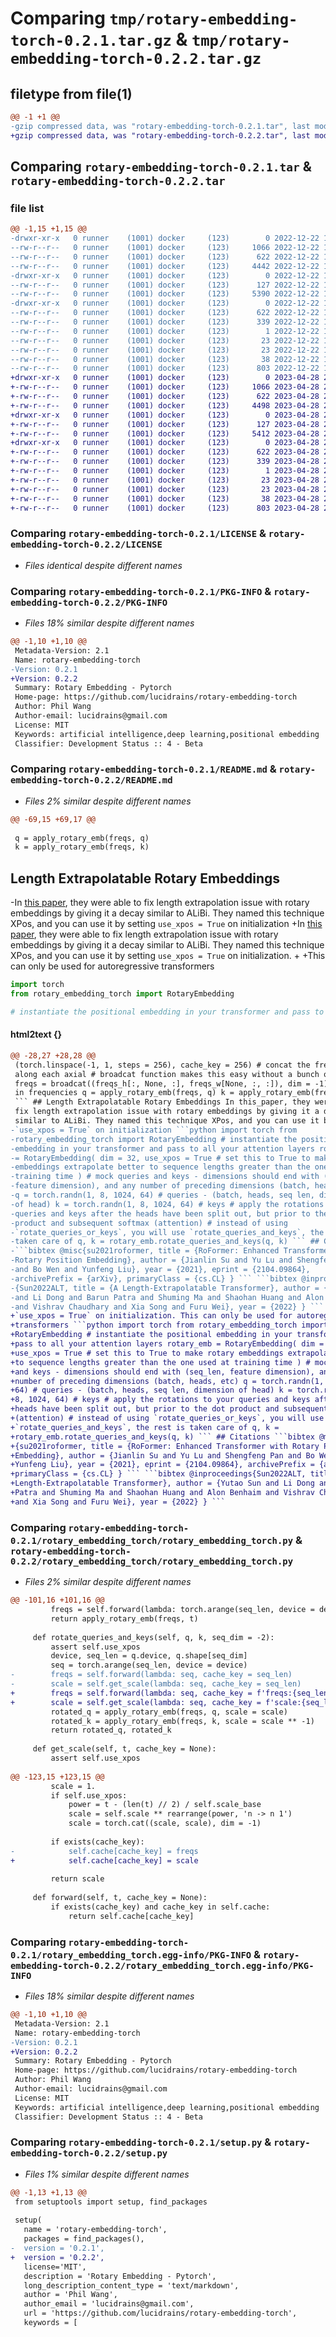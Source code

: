 # Comparing `tmp/rotary-embedding-torch-0.2.1.tar.gz` & `tmp/rotary-embedding-torch-0.2.2.tar.gz`

## filetype from file(1)

```diff
@@ -1 +1 @@
-gzip compressed data, was "rotary-embedding-torch-0.2.1.tar", last modified: Thu Dec 22 19:15:12 2022, max compression
+gzip compressed data, was "rotary-embedding-torch-0.2.2.tar", last modified: Fri Apr 28 21:11:05 2023, max compression
```

## Comparing `rotary-embedding-torch-0.2.1.tar` & `rotary-embedding-torch-0.2.2.tar`

### file list

```diff
@@ -1,15 +1,15 @@
-drwxr-xr-x   0 runner    (1001) docker     (123)        0 2022-12-22 19:15:12.171484 rotary-embedding-torch-0.2.1/
--rw-r--r--   0 runner    (1001) docker     (123)     1066 2022-12-22 19:15:00.000000 rotary-embedding-torch-0.2.1/LICENSE
--rw-r--r--   0 runner    (1001) docker     (123)      622 2022-12-22 19:15:12.171484 rotary-embedding-torch-0.2.1/PKG-INFO
--rw-r--r--   0 runner    (1001) docker     (123)     4442 2022-12-22 19:15:00.000000 rotary-embedding-torch-0.2.1/README.md
-drwxr-xr-x   0 runner    (1001) docker     (123)        0 2022-12-22 19:15:12.171484 rotary-embedding-torch-0.2.1/rotary_embedding_torch/
--rw-r--r--   0 runner    (1001) docker     (123)      127 2022-12-22 19:15:00.000000 rotary-embedding-torch-0.2.1/rotary_embedding_torch/__init__.py
--rw-r--r--   0 runner    (1001) docker     (123)     5390 2022-12-22 19:15:00.000000 rotary-embedding-torch-0.2.1/rotary_embedding_torch/rotary_embedding_torch.py
-drwxr-xr-x   0 runner    (1001) docker     (123)        0 2022-12-22 19:15:12.171484 rotary-embedding-torch-0.2.1/rotary_embedding_torch.egg-info/
--rw-r--r--   0 runner    (1001) docker     (123)      622 2022-12-22 19:15:12.000000 rotary-embedding-torch-0.2.1/rotary_embedding_torch.egg-info/PKG-INFO
--rw-r--r--   0 runner    (1001) docker     (123)      339 2022-12-22 19:15:12.000000 rotary-embedding-torch-0.2.1/rotary_embedding_torch.egg-info/SOURCES.txt
--rw-r--r--   0 runner    (1001) docker     (123)        1 2022-12-22 19:15:12.000000 rotary-embedding-torch-0.2.1/rotary_embedding_torch.egg-info/dependency_links.txt
--rw-r--r--   0 runner    (1001) docker     (123)       23 2022-12-22 19:15:12.000000 rotary-embedding-torch-0.2.1/rotary_embedding_torch.egg-info/requires.txt
--rw-r--r--   0 runner    (1001) docker     (123)       23 2022-12-22 19:15:12.000000 rotary-embedding-torch-0.2.1/rotary_embedding_torch.egg-info/top_level.txt
--rw-r--r--   0 runner    (1001) docker     (123)       38 2022-12-22 19:15:12.171484 rotary-embedding-torch-0.2.1/setup.cfg
--rw-r--r--   0 runner    (1001) docker     (123)      803 2022-12-22 19:15:00.000000 rotary-embedding-torch-0.2.1/setup.py
+drwxr-xr-x   0 runner    (1001) docker     (123)        0 2023-04-28 21:11:05.331723 rotary-embedding-torch-0.2.2/
+-rw-r--r--   0 runner    (1001) docker     (123)     1066 2023-04-28 21:10:52.000000 rotary-embedding-torch-0.2.2/LICENSE
+-rw-r--r--   0 runner    (1001) docker     (123)      622 2023-04-28 21:11:05.331723 rotary-embedding-torch-0.2.2/PKG-INFO
+-rw-r--r--   0 runner    (1001) docker     (123)     4498 2023-04-28 21:10:52.000000 rotary-embedding-torch-0.2.2/README.md
+drwxr-xr-x   0 runner    (1001) docker     (123)        0 2023-04-28 21:11:05.331723 rotary-embedding-torch-0.2.2/rotary_embedding_torch/
+-rw-r--r--   0 runner    (1001) docker     (123)      127 2023-04-28 21:10:52.000000 rotary-embedding-torch-0.2.2/rotary_embedding_torch/__init__.py
+-rw-r--r--   0 runner    (1001) docker     (123)     5412 2023-04-28 21:10:52.000000 rotary-embedding-torch-0.2.2/rotary_embedding_torch/rotary_embedding_torch.py
+drwxr-xr-x   0 runner    (1001) docker     (123)        0 2023-04-28 21:11:05.331723 rotary-embedding-torch-0.2.2/rotary_embedding_torch.egg-info/
+-rw-r--r--   0 runner    (1001) docker     (123)      622 2023-04-28 21:11:05.000000 rotary-embedding-torch-0.2.2/rotary_embedding_torch.egg-info/PKG-INFO
+-rw-r--r--   0 runner    (1001) docker     (123)      339 2023-04-28 21:11:05.000000 rotary-embedding-torch-0.2.2/rotary_embedding_torch.egg-info/SOURCES.txt
+-rw-r--r--   0 runner    (1001) docker     (123)        1 2023-04-28 21:11:05.000000 rotary-embedding-torch-0.2.2/rotary_embedding_torch.egg-info/dependency_links.txt
+-rw-r--r--   0 runner    (1001) docker     (123)       23 2023-04-28 21:11:05.000000 rotary-embedding-torch-0.2.2/rotary_embedding_torch.egg-info/requires.txt
+-rw-r--r--   0 runner    (1001) docker     (123)       23 2023-04-28 21:11:05.000000 rotary-embedding-torch-0.2.2/rotary_embedding_torch.egg-info/top_level.txt
+-rw-r--r--   0 runner    (1001) docker     (123)       38 2023-04-28 21:11:05.331723 rotary-embedding-torch-0.2.2/setup.cfg
+-rw-r--r--   0 runner    (1001) docker     (123)      803 2023-04-28 21:10:52.000000 rotary-embedding-torch-0.2.2/setup.py
```

### Comparing `rotary-embedding-torch-0.2.1/LICENSE` & `rotary-embedding-torch-0.2.2/LICENSE`

 * *Files identical despite different names*

### Comparing `rotary-embedding-torch-0.2.1/PKG-INFO` & `rotary-embedding-torch-0.2.2/PKG-INFO`

 * *Files 18% similar despite different names*

```diff
@@ -1,10 +1,10 @@
 Metadata-Version: 2.1
 Name: rotary-embedding-torch
-Version: 0.2.1
+Version: 0.2.2
 Summary: Rotary Embedding - Pytorch
 Home-page: https://github.com/lucidrains/rotary-embedding-torch
 Author: Phil Wang
 Author-email: lucidrains@gmail.com
 License: MIT
 Keywords: artificial intelligence,deep learning,positional embedding
 Classifier: Development Status :: 4 - Beta
```

### Comparing `rotary-embedding-torch-0.2.1/README.md` & `rotary-embedding-torch-0.2.2/README.md`

 * *Files 2% similar despite different names*

```diff
@@ -69,15 +69,17 @@
 
 q = apply_rotary_emb(freqs, q)
 k = apply_rotary_emb(freqs, k)
 ```
 
 ## Length Extrapolatable Rotary Embeddings
 
-In <a href="https://arxiv.org/abs/2212.10554v1">this paper</a>, they were able to fix length extrapolation issue with rotary embeddings by giving it a decay similar to ALiBi. They named this technique XPos, and you can use it by setting `use_xpos = True` on initialization
+In <a href="https://arxiv.org/abs/2212.10554v1">this paper</a>, they were able to fix length extrapolation issue with rotary embeddings by giving it a decay similar to ALiBi. They named this technique XPos, and you can use it by setting `use_xpos = True` on initialization.
+
+This can only be used for autoregressive transformers
 
 ```python
 import torch
 from rotary_embedding_torch import RotaryEmbedding
 
 # instantiate the positional embedding in your transformer and pass to all your attention layers
```

#### html2text {}

```diff
@@ -28,27 +28,28 @@
 (torch.linspace(-1, 1, steps = 256), cache_key = 256) # concat the frequencies
 along each axial # broadcat function makes this easy without a bunch of expands
 freqs = broadcat((freqs_h[:, None, :], freqs_w[None, :, :]), dim = -1) # rotate
 in frequencies q = apply_rotary_emb(freqs, q) k = apply_rotary_emb(freqs, k)
 ``` ## Length Extrapolatable Rotary Embeddings In this_paper, they were able to
 fix length extrapolation issue with rotary embeddings by giving it a decay
 similar to ALiBi. They named this technique XPos, and you can use it by setting
-`use_xpos = True` on initialization ```python import torch from
-rotary_embedding_torch import RotaryEmbedding # instantiate the positional
-embedding in your transformer and pass to all your attention layers rotary_emb
-= RotaryEmbedding( dim = 32, use_xpos = True # set this to True to make rotary
-embeddings extrapolate better to sequence lengths greater than the one used at
-training time ) # mock queries and keys - dimensions should end with (seq_len,
-feature dimension), and any number of preceding dimensions (batch, heads, etc)
-q = torch.randn(1, 8, 1024, 64) # queries - (batch, heads, seq len, dimension
-of head) k = torch.randn(1, 8, 1024, 64) # keys # apply the rotations to your
-queries and keys after the heads have been split out, but prior to the dot
-product and subsequent softmax (attention) # instead of using
-`rotate_queries_or_keys`, you will use `rotate_queries_and_keys`, the rest is
-taken care of q, k = rotary_emb.rotate_queries_and_keys(q, k) ``` ## Citations
-```bibtex @misc{su2021roformer, title = {RoFormer: Enhanced Transformer with
-Rotary Position Embedding}, author = {Jianlin Su and Yu Lu and Shengfeng Pan
-and Bo Wen and Yunfeng Liu}, year = {2021}, eprint = {2104.09864},
-archivePrefix = {arXiv}, primaryClass = {cs.CL} } ``` ```bibtex @inproceedings
-{Sun2022ALT, title = {A Length-Extrapolatable Transformer}, author = {Yutao Sun
-and Li Dong and Barun Patra and Shuming Ma and Shaohan Huang and Alon Benhaim
-and Vishrav Chaudhary and Xia Song and Furu Wei}, year = {2022} } ```
+`use_xpos = True` on initialization. This can only be used for autoregressive
+transformers ```python import torch from rotary_embedding_torch import
+RotaryEmbedding # instantiate the positional embedding in your transformer and
+pass to all your attention layers rotary_emb = RotaryEmbedding( dim = 32,
+use_xpos = True # set this to True to make rotary embeddings extrapolate better
+to sequence lengths greater than the one used at training time ) # mock queries
+and keys - dimensions should end with (seq_len, feature dimension), and any
+number of preceding dimensions (batch, heads, etc) q = torch.randn(1, 8, 1024,
+64) # queries - (batch, heads, seq len, dimension of head) k = torch.randn(1,
+8, 1024, 64) # keys # apply the rotations to your queries and keys after the
+heads have been split out, but prior to the dot product and subsequent softmax
+(attention) # instead of using `rotate_queries_or_keys`, you will use
+`rotate_queries_and_keys`, the rest is taken care of q, k =
+rotary_emb.rotate_queries_and_keys(q, k) ``` ## Citations ```bibtex @misc
+{su2021roformer, title = {RoFormer: Enhanced Transformer with Rotary Position
+Embedding}, author = {Jianlin Su and Yu Lu and Shengfeng Pan and Bo Wen and
+Yunfeng Liu}, year = {2021}, eprint = {2104.09864}, archivePrefix = {arXiv},
+primaryClass = {cs.CL} } ``` ```bibtex @inproceedings{Sun2022ALT, title = {A
+Length-Extrapolatable Transformer}, author = {Yutao Sun and Li Dong and Barun
+Patra and Shuming Ma and Shaohan Huang and Alon Benhaim and Vishrav Chaudhary
+and Xia Song and Furu Wei}, year = {2022} } ```
```

### Comparing `rotary-embedding-torch-0.2.1/rotary_embedding_torch/rotary_embedding_torch.py` & `rotary-embedding-torch-0.2.2/rotary_embedding_torch/rotary_embedding_torch.py`

 * *Files 2% similar despite different names*

```diff
@@ -101,16 +101,16 @@
         freqs = self.forward(lambda: torch.arange(seq_len, device = device), cache_key = seq_len)
         return apply_rotary_emb(freqs, t)
 
     def rotate_queries_and_keys(self, q, k, seq_dim = -2):
         assert self.use_xpos
         device, seq_len = q.device, q.shape[seq_dim]
         seq = torch.arange(seq_len, device = device)
-        freqs = self.forward(lambda: seq, cache_key = seq_len)
-        scale = self.get_scale(lambda: seq, cache_key = seq_len)
+        freqs = self.forward(lambda: seq, cache_key = f'freqs:{seq_len}')
+        scale = self.get_scale(lambda: seq, cache_key = f'scale:{seq_len}')
         rotated_q = apply_rotary_emb(freqs, q, scale = scale)
         rotated_k = apply_rotary_emb(freqs, k, scale = scale ** -1)
         return rotated_q, rotated_k
 
     def get_scale(self, t, cache_key = None):
         assert self.use_xpos
 
@@ -123,15 +123,15 @@
         scale = 1.
         if self.use_xpos:
             power = t - (len(t) // 2) / self.scale_base
             scale = self.scale ** rearrange(power, 'n -> n 1')
             scale = torch.cat((scale, scale), dim = -1)
 
         if exists(cache_key):
-            self.cache[cache_key] = freqs
+            self.cache[cache_key] = scale
 
         return scale
 
     def forward(self, t, cache_key = None):
         if exists(cache_key) and cache_key in self.cache:
             return self.cache[cache_key]
```

### Comparing `rotary-embedding-torch-0.2.1/rotary_embedding_torch.egg-info/PKG-INFO` & `rotary-embedding-torch-0.2.2/rotary_embedding_torch.egg-info/PKG-INFO`

 * *Files 18% similar despite different names*

```diff
@@ -1,10 +1,10 @@
 Metadata-Version: 2.1
 Name: rotary-embedding-torch
-Version: 0.2.1
+Version: 0.2.2
 Summary: Rotary Embedding - Pytorch
 Home-page: https://github.com/lucidrains/rotary-embedding-torch
 Author: Phil Wang
 Author-email: lucidrains@gmail.com
 License: MIT
 Keywords: artificial intelligence,deep learning,positional embedding
 Classifier: Development Status :: 4 - Beta
```

### Comparing `rotary-embedding-torch-0.2.1/setup.py` & `rotary-embedding-torch-0.2.2/setup.py`

 * *Files 1% similar despite different names*

```diff
@@ -1,13 +1,13 @@
 from setuptools import setup, find_packages
 
 setup(
   name = 'rotary-embedding-torch',
   packages = find_packages(),
-  version = '0.2.1',
+  version = '0.2.2',
   license='MIT',
   description = 'Rotary Embedding - Pytorch',
   long_description_content_type = 'text/markdown',
   author = 'Phil Wang',
   author_email = 'lucidrains@gmail.com',
   url = 'https://github.com/lucidrains/rotary-embedding-torch',
   keywords = [
```

